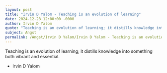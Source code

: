```yaml
---
layout: post
title: "Irvin D Yalom - Teaching is an evolution of learning"
date: 2024-12-28 12:00:00 -0000
author: Irvin D Yalom
quote: "Teaching is an evolution of learning; it distills knowledge into something both vibrant and essential."
subject: Angst
permalink: /Angst/Irvin D Yalom/Irvin D Yalom - Teaching is an evolution of learning
---
```


Teaching is an evolution of learning; it distills knowledge into something both vibrant and essential.

- Irvin D Yalom
